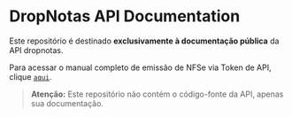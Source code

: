 # DropNotas API Documentation

Este repositório é destinado **exclusivamente à documentação pública** da API dropnotas.

Para acessar o manual completo de emissão de NFSe via Token de API, clique [`aqui`](./nfse/README.md).

> **Atenção:** Este repositório não contém o código-fonte da API, apenas sua documentação.